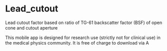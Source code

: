 # Lead_cutout
Lead cutout factor based on ratio of TG-61 backscatter factor (BSF) of open cone and cutout aperture

This mobile app is designed for research use (strictly not for clinical use) in the medical physics community. It is free of charge to download via A
